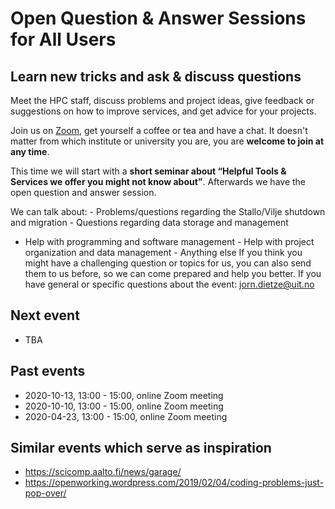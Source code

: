 # Open Question & Answer Sessions for All Users

## Learn new tricks and ask & discuss questions

Meet the HPC staff, discuss problems and project ideas, give feedback or
suggestions on how to improve services, and get advice for your
projects.

Join us on [Zoom](https://uit.zoom.us/j/65284253551), get yourself a
coffee or tea and have a chat. It doesn't matter from which institute or
university you are, you are **welcome to join at any time**.

This time we will start with a **short seminar about “Helpful Tools &
Services we offer you might not know about”**. Afterwards we have the
open question and answer session.

We can talk about: - Problems/questions regarding the Stallo/Vilje
shutdown and migration - Questions regarding data storage and management
- Help with programming and software management - Help with project
organization and data management - Anything else If you think you might
have a challenging question or topics for us, you can also send them to
us before, so we can come prepared and help you better. If you have
general or specific questions about the event: <jorn.dietze@uit.no>


## Next event

-   TBA


## Past events

-   2020-10-13, 13:00 - 15:00, online Zoom meeting
-   2020-10-10, 13:00 - 15:00, online Zoom meeting
-   2020-04-23, 13:00 - 15:00, online Zoom meeting


## Similar events which serve as inspiration

-   <https://scicomp.aalto.fi/news/garage/>
-   <https://openworking.wordpress.com/2019/02/04/coding-problems-just-pop-over/>
